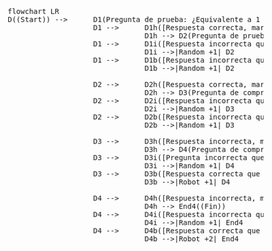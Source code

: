 <pre class="mermaid">
flowchart LR
D((Start)) --> 		D1(Pregunta de prueba: ¿Equivalente a 1 metro?) 
					D1 --> 		D1h([Respuesta correcta, marcada como preferida: 100 cm]) 
								D1h --> D2(Pregunta de prueba: ¿Equivalente a 2h 15 min?)
					D1 --> 		D1i([Respuesta incorrecta que no ha sido marcada: 1000 cm]) 
								D1i -->|Random +1| D2
					D1 --> 		D1b([Respuesta incorrecta que no ha sido marcada: 10 cm])
								D1b -->|Random +1| D2
								
					D2 --> 		D2h([Respuesta correcta, marcada como preferida: 135 min.])
								D2h --> D3(Pregunta de comprobación: ¿Cuántas pulgadas hay en 7 metros?)
					D2 --> 		D2i([Respuesta incorrecta que no ha sido marcada: 215 min.]) 
								D2i -->|Random +1| D3
					D2 --> 		D2b([Respuesta incorrecta que no ha sido marcada: 225 min.])
								D2b -->|Random +1| D3

					D3 --> 		D3h([Respuesta incorrecta, marcada como preferida: 293.18]) 
								D3h --> D4(Pregunta de comprobación: ¿Cuántos acres hay en 200 hectáreas?)
					D3 --> 		D3i([Pregunta incorrecta que no ha sido marcada: 243.66]) 
								D3i -->|Random +1| D4
					D3 --> 		D3b([Respuesta correcta que no ha sido marcada: 275.59]) 
								D3b -->|Robot +1| D4
								
					D4 --> 		D4h([Respuesta incorrecta, marcada como preferida: 374.98]) 
								D4h --> End4((Fin))
					D4 --> 		D4i([Respuesta incorrecta que no ha sido marcada: 231.73]) 
								D4i -->|Random +1| End4
					D4 --> 		D4b([Respuesta correcta que no ha sido marcada: 494.21]) 
								D4b -->|Robot +2| End4
</pre>

<script type="module">
	import mermaid from 'https://cdn.jsdelivr.net/npm/mermaid@10/dist/mermaid.esm.min.mjs';
	mermaid.initialize({
		startOnLoad: true,
		theme: 'default'
	});
</script>
